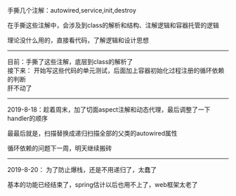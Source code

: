 手撕几个注解：autowired,service,init,destroy

在手撕这些注解中，会涉及到class的解析和结构、注解逻辑和容器托管的逻辑



理论没什么用的，直接看代码，了解逻辑和设计思想

---

目前：手撕了这些注解，底层到class的解析了  
接下来： 开始写这些代码的单元测试，后面加上容器初始化过程注册的循环依赖的判断  
肝不动了



---



2019-8-18：趁着周末，加了切面aspect注解和动态代理，最后调整了一下handler的顺序



最最后就是，扫描替换成递归扫描全部的父类的autowired属性  



循环依赖的问题下一周，明天继续搬砖  


---

2019-8-20： 为了防止爆栈，还是不用递归了，太蠢了  

基本的功能已经结束了，spring估计以后也用不上了，web框架太老了  
